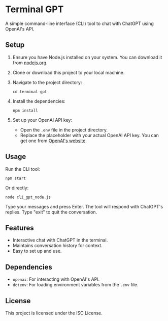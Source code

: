 # Terminal GPT

A simple command-line interface (CLI) tool to chat with ChatGPT using OpenAI's API.

## Setup

1. Ensure you have Node.js installed on your system. You can download it from [nodejs.org](https://nodejs.org/).

2. Clone or download this project to your local machine.

3. Navigate to the project directory:
   ```
   cd terminal-gpt
   ```

4. Install the dependencies:
   ```
   npm install
   ```

5. Set up your OpenAI API key:
   - Open the `.env` file in the project directory.
   - Replace the placeholder with your actual OpenAI API key. You can get one from [OpenAI's website](https://platform.openai.com/account/api-keys).

## Usage

Run the CLI tool:
```
npm start
```

Or directly:
```
node cli_gpt_node.js
```

Type your messages and press Enter. The tool will respond with ChatGPT's replies. Type "exit" to quit the conversation.

## Features

- Interactive chat with ChatGPT in the terminal.
- Maintains conversation history for context.
- Easy to set up and use.

## Dependencies

- `openai`: For interacting with OpenAI's API.
- `dotenv`: For loading environment variables from the `.env` file.

## License

This project is licensed under the ISC License.
